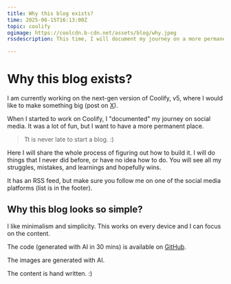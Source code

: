 ```yaml
---
title: Why this blog exists?
time: 2025-06-15T16:13:00Z
topic: coolify
ogimage: https://coolcdn.b-cdn.net/assets/blog/why.jpeg
rssdescription: This time, I will document my journey on a more permanent place...

---
```

# Why this blog exists?

I am currently working on the next-gen version of Coolify, v5, where I would like to make something big (post on <a href="https://x.com/heyandras/status/1932816658596573599">X</a>).

When I started to work on Coolify, I "documented" my journey on social media. It was a lot of fun, but I want to have a more permanent place. 

> Tt is never late to start a blog. :)

Here I will share the whole process of figuring out how to build it. I will do things that I never did before, or have no idea how to do. You will see all my struggles, mistakes, and learnings and hopefully wins.

It has an RSS feed, but make sure you follow me on one of the social media platforms (list is in the footer).

## Why this blog looks so simple?
I like minimalism and simplicity. This works on every device and I can focus on the content.

The code (generated with AI in 30 mins) is available on <a href="https://github.com/andrasbacsai/heyandras.dev">GitHub</a>.

The images are generated with AI.

The content is hand written. :)